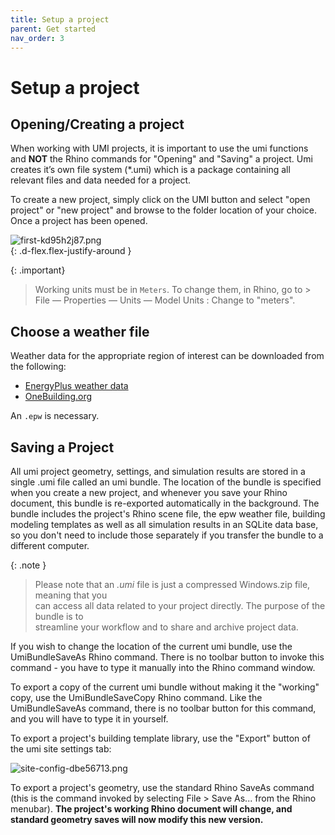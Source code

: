 ```yaml
---
title: Setup a project
parent: Get started
nav_order: 3
---
```


# Setup a project

## Opening/Creating a project

When working with UMI projects, it is important to use the umi functions and **NOT** the
Rhino commands for "Opening" and "Saving" a project. Umi creates it’s own file system
(\*.umi) which is a package containing all relevant files and data needed for a project.

To create a new project, simply click on the UMI button and select "open project" or "new
project" and browse to the folder location of your choice. Once a project has been opened.

![first-kd95h2j87.png](/umiverse-docs/assets/images/first-kd95h2j87.png "The umi menu")  
{: .d-flex.flex-justify-around }

{: .important}

> Working units must be in `Meters`. To change them, in Rhino, go to > File — Properties —
> Units — Model Units : Change to "meters".

## Choose a weather file

Weather data for the appropriate region of interest can be downloaded from the following:
- [EnergyPlus weather data](https://energyplus.net/weather)
- [OneBuilding.org](http://climate.onebuilding.org/)

An `.epw` is necessary.


## Saving a Project

All umi project geometry, settings, and simulation results are stored in a single .umi
file called an umi bundle. The location of the bundle is specified when you create a new
project, and whenever you save your Rhino document, this bundle is re-exported
automatically in the background. The bundle includes the project's Rhino scene file, the
epw weather file, building modeling templates as well as all simulation results in an
SQLite data base, so you don't need to include those separately if you transfer the bundle
to a different computer.

{: .note }
> Please note that an *.umi* file is just a compressed Windows.zip file, meaning that you  
> can access all data related to your project directly. The purpose of the bundle is to  
> streamline your workflow and to share and archive project data.

If you wish to change the location of the current umi bundle, use the UmiBundleSaveAs
Rhino command. There is no toolbar button to invoke this command - you have to type it
manually into the Rhino command window.

To export a copy of the current umi bundle without making it the "working" copy, use the
UmiBundleSaveCopy Rhino command. Like the UmiBundleSaveAs command, there is no toolbar
button for this command, and you will have to type it in yourself.

To export a project's building template library, use the "Export" button of the umi site
settings tab:

![site-config-dbe56713.png](/umiverse-docs/assets/images/site-config-dbe56713.png)

To export a project's geometry, use the standard Rhino SaveAs command (this is the command
invoked by selecting File > Save As... from the Rhino menubar). **The project's working
Rhino document will change, and standard geometry saves will now modify this new
version.**


